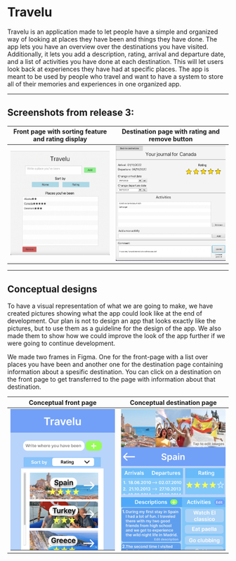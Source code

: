 # Travelu

Travelu is an application made to let people have a simple and organized way of looking at places they have been and things they have done. The app lets you have an overview over the destinations you have visited. Additionally, it lets you add a description, rating, arrival and departure date, and a list of activities you have done at each destination. This will let users look back at experiences they have had at specific places. The app is meant to be used by people who travel and want to have a system to store all of their memories and experiences in one organized app.

<hr>

## Screenshots from release 3:

|        Front page with sorting feature and rating display         |      Destination page with rating and remove button      |
| :---------------------------------------------------------------: | :------------------------------------------------------: |
| ![Destination-List View](../pictures/destinationListRelease3.png) | ![Destination View](../pictures/destinationRelease3.png) |

<hr>

## Conceptual designs

To have a visual representation of what we are going to make, we have created pictures showing what the app could look like at the end of development. Our plan is not to design an app that looks exactly like the pictures, but to use them as a guideline for the design of the app. We also made them to show how we could improve the look of the app further if we were going to continue development.

We made two frames in Figma. One for the front-page with a list over places you have been and another one for the destination page containing information about a spesific destination. You can click on a destination on the front page to get transferred to the page with information about that destination.


|        Conceptual front page         |      Conceptual destination page      |
| :---------------------------------------------------------------: | :------------------------------------------------------: |
| ![Destination-List View](../pictures/TraveluFrontPage.png) | ![Destination View](../pictures/TraveluDestinationPage.png) |